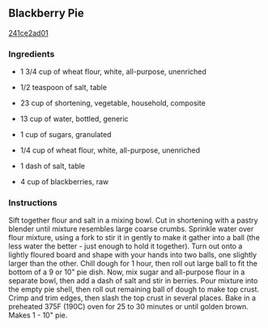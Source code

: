 ## Blackberry Pie

[241ce2ad01](https://recipeland.com/recipe/v/blackberry-pie-5405)

### Ingredients

 - 1 3/4 cup of wheat flour, white, all-purpose, unenriched

 - 1/2 teaspoon of salt, table

 - 23 cup of shortening, vegetable, household, composite

 - 13 cup of water, bottled, generic

 - 1 cup of sugars, granulated

 - 1/4 cup of wheat flour, white, all-purpose, unenriched

 - 1 dash of salt, table

 - 4 cup of blackberries, raw

### Instructions

Sift together flour and salt in a mixing bowl. Cut in shortening with a pastry blender until mixture resembles large coarse crumbs. Sprinkle water over flour mixture, using a fork to stir it in gently to make it gather into a ball (the less water the better - just enough to hold it together). Turn out onto a lightly floured board and shape with your hands into two balls, one slightly larger than the other. Chill dough for 1 hour, then roll out large ball to fit the bottom of a 9 or 10" pie dish. Now, mix sugar and all-purpose flour in a separate bowl, then add a dash of salt and stir in berries. Pour mixture into the empty pie shell, then roll out remaining ball of dough to make top crust. Crimp and trim edges, then slash the top crust in several places. Bake in a preheated 375F (190C) oven for 25 to 30 minutes or until golden brown. Makes 1 - 10" pie.